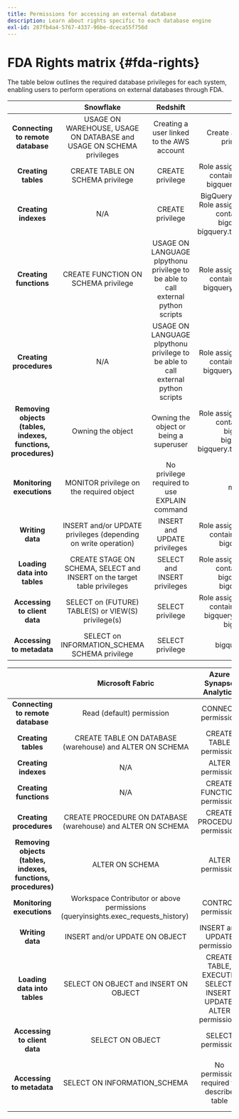 ```yaml
---
title: Permissions for accessing an external database
description: Learn about rights specific to each database engine
exl-id: 287fb4a4-5767-4337-96be-dceca55f756d
---
```

# FDA Rights matrix {#fda-rights}

The table below outlines the required database privileges for each system, enabling users to perform operations on external databases through FDA.

| &nbsp;| Snowflake  | Redshift | Google BigQuery | Databricks |
|:-:|:-:|:-:|:-:|:-:|
| **Connecting to remote database**  | USAGE ON WAREHOUSE, USAGE ON DATABASE and USAGE ON SCHEMA privileges  | Creating a user linked to the AWS account  | Create a service account and grant principal access to project  | USE CATALOG privilege on Catalog and CAN_USE privilege on SQL Warehouse |
| **Creating tables** |  CREATE TABLE ON SCHEMA privilege | CREATE privilege  | Role assigned to service account has to contain: bigquery.jobs.create and bigquery.tables.create permissions |  USE SCHEMA privilege and CREATE TABLE privilege |
| **Creating indexes** | N/A |  CREATE privilege | BigQuery only support search indexes. Role assigned to service account has to contain: bigquery.jobs.create, bigquery.tables.getData and bigquery.tables.createIndex permissions  | N/A |
|  **Creating functions** |  CREATE FUNCTION ON SCHEMA privilege |  USAGE ON LANGUAGE plpythonu privilege to be able to call external python scripts |  Role assigned to service account has to contain: bigquery.jobs.create and bigquery.routines.create permissions |  CREATE FUNCTION privilege |
| **Creating procedures** | N/A  | USAGE ON LANGUAGE plpythonu privilege to be able to call external python scripts | Role assigned to service account has to contain: bigquery.jobs.create and bigquery.routines.create permissions | N/A | 
| **Removing objects (tables, indexes, functions, procedures)**  |  Owning the object | Owning the object or being a superuser  |  Role assigned to service account has to contain: bigquery.jobs.create, bigquery.routines.delete, bigquery.tables.delete and bigquery.tables.deleteIndex permissions  | 
| **Monitoring executions**  | MONITOR privilege on the required object  |  No privilege required to use EXPLAIN command | monitoring.viewer role | CAN_VIEW privilege |
|  **Writing data** |  INSERT and/or UPDATE privileges (depending on write operation) | INSERT and UPDATE privileges  | Role assigned to service account has to contain: bigquery.jobs.create and bigquery.tables.updateData |  MODIFY privilege | 
| **Loading data into tables** |  CREATE STAGE ON SCHEMA, SELECT and INSERT on the target table privileges |  SELECT and INSERT privileges | Role assigned to service account has to contain: bigquery.jobs.create, bigquery.tables.getData and bigquery.tables.updateData | SELECT and MODIFY privileges | 
| **Accessing to client data**  |  SELECT on (FUTURE) TABLE(S) or VIEW(S) privilege(s) | SELECT privilege  | Role assigned to service account has to contain: bigquery.jobs.create and bigquery.tables.getData for tables or bigquery.dataViewer role |  SELECT privilege | 
|  **Accessing to metadata**  | SELECT on INFORMATION_SCHEMA SCHEMA privilege  |  SELECT privilege | bigquery.metadataViewer role |  SELECT on INFORMATION_SCHEMA SCHEMA privilege |


| &nbsp;| Microsoft Fabric | Azure Synapse Analytics  | Vertica|
|:-:|:-:|:-:|:-:|
| **Connecting to remote database** | Read (default) permission | CONNECT permission | No privilege required |
| **Creating tables** | CREATE TABLE ON DATABASE (warehouse) and ALTER ON SCHEMA | CREATE TABLE permission | CREATE ON SCHEMA privilege |
| **Creating indexes** | N/A | ALTER permission | N/A |
|  **Creating functions**  | N/A | CREATE FUNCTION permission | CREATE ON SCHEMA privilege |
| **Creating procedures** | CREATE PROCEDURE ON DATABASE (warehouse) and ALTER ON SCHEMA  | CREATE PROCEDURE permission | CREATE ON SCHEMA privilege |
| **Removing objects (tables, indexes, functions, procedures)** | ALTER ON SCHEMA | ALTER permission | owning the object or DROP privilege on object |
| **Monitoring executions**  | Workspace Contributor or above permissions (queryinsights.exec_requests_history)  | CONTROL permission | No privilege required to use EXPLAIN statement |
|  **Writing data** | INSERT and/or UPDATE ON OBJECT | INSERT and UPDATE permissions | INSERT and UPDATE privileges |
| **Loading data into tables** | SELECT ON OBJECT and INSERT ON OBJECT| CREATE TABLE, EXECUTE, SELECT, INSERT, UPDATE, ALTER permissions | INSERT privilege on table, USAGE privilege on schema |
| **Accessing to client data** | SELECT ON OBJECT  | SELECT permission | SELECT privilege |
|  **Accessing to metadata**  | SELECT ON INFORMATION_SCHEMA | No permission required to describe table | USAGE ON SCHEMA, SELECT on TABLE and also privileges on tables v_catalog.columns and v_catalog.view_columns|
